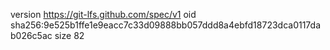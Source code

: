 version https://git-lfs.github.com/spec/v1
oid sha256:9e525b1ffe1e9eacc7c33d09888bb057ddd8a4ebfd18723dca0117dab026c5ac
size 82

